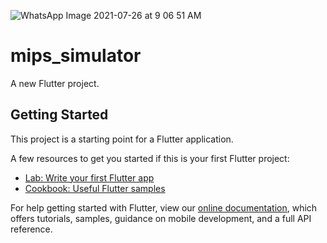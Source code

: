 ![WhatsApp Image 2021-07-26 at 9 06 51 AM](https://user-images.githubusercontent.com/61021884/126933912-9150fb8d-3162-4d19-b94f-c9c70c001596.jpeg)


# mips_simulator

A new Flutter project.

## Getting Started

This project is a starting point for a Flutter application.

A few resources to get you started if this is your first Flutter project:

- [Lab: Write your first Flutter app](https://flutter.dev/docs/get-started/codelab)
- [Cookbook: Useful Flutter samples](https://flutter.dev/docs/cookbook)

For help getting started with Flutter, view our
[online documentation](https://flutter.dev/docs), which offers tutorials,
samples, guidance on mobile development, and a full API reference.
